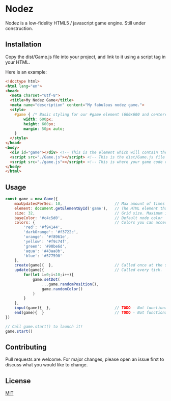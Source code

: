 # Nodez

Nodez is a low-fidelity HTML5 / javascript game engine. Still under construction.

## Installation

Copy the dist/Game.js file into your project, and link to it using a script tag in your HTML.

Here is an example:

```html
<!doctype html>
<html lang="en">
<head>
  <meta charset="utf-8">
  <title>My Nodez Game</title>
  <meta name="description" content="My fabulous nodez game.">
  <style>
    #game { /* Basic styling for our #game element (600x600 and centered) */
        width: 600px;
        height: 600px;
        margin: 50px auto;
    }
  </style>
</head>
<body>
  <div id="game"></div> <!-- This is the element which will contain the game's renderer -->
  <script src="./Game.js"></script> <!-- This is the dist/Game.js file found in this repository -->
  <script src="./game.js"></script> <!-- This is where your game code could go -->
</body>
</html>
```

## Usage

```javascript
const game = new Game({
    maxUpdatesPerSec: 10,                       // Max amount of times to call update() each second
    element: document.getElementById('game'),   // The HTML element that contains the game
    size: 32,                                   // Grid size. Maximum is 128x128
    baseColor: '#c4c5d0',                       // Default node color
    colors: {                                   // Colors you can access later via game.colors[colorName]
        'red': '#f94144',
        'darkOrange': '#f3722c',
        'orange': '#f8961e',
        'yellow': '#f9c74f',
        'green': '#90be6d',
        'aqua': '#43aa8b',
        'blue': '#577590'
    },
    create(game){  },                           // Called once at the start of the game.
    update(game){                               // Called every tick.
        for(let i=0;i<10;i++){
            game.setDot(
                ...game.randomPosition(),
                game.randomColor()
            )
        }
    },
    input(game){  },                            // TODO - Not functional yet
    end(game){  }                               // TODO - Not functional yet
})

// Call game.start() to launch it!
game.start()
```

## Contributing
Pull requests are welcome. For major changes, please open an issue first to discuss what you would like to change.

## License
[MIT](https://choosealicense.com/licenses/mit/)